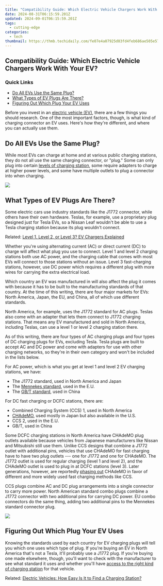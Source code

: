 ```yaml
---
title: "Compatibility Guide: Which Electric Vehicle Chargers Work With Your EV?"
date: 2024-08-31T06:15:59.201Z
updated: 2024-09-01T06:15:59.201Z
tags:
  - cutting-edge
categories:
  - tech
thumbnail: https://thmb.techidaily.com/fe07e4a07925d03fd4feb686ae505e57245e98882a78ba5795218840cbfa3c62.JPG
---
```


## Compatibility Guide: Which Electric Vehicle Chargers Work With Your EV?

### Quick Links

* [Do All EVs Use the Same Plug?](https://hardware-updates.techidaily.com/pioneering-insights-on-computing-hardware-from-toms-experts/)
* [What Types of EV Plugs Are There?](https://android-location-track.techidaily.com/how-to-track-samsung-galaxy-m14-4g-location-by-number-drfone-by-drfone-virtual-android/)
* [Figuring Out Which Plug Your EV Uses](https://extra-information.techidaily.com/harnessing-digital-power-for-maximum-outreach/)

 Before you invest in an [electric vehicle (EV)](https://instagram-video-recordings.techidaily.com/new-2024-approved-heres-what-you-dont-know-about-instagram-story-viewer2/), there are a few things you should research. One of the most important factors, though, is what kind of charging connector an EV uses. Here's how they're different, and where you can actually use them.

##  Do All EVs Use the Same Plug?

 While most EVs can charge at home and at various public charging stations, they do not all use the same charging connector, or "plug." Some can only plug into certain [levels of charging station](https://visual-screen-recording.techidaily.com/unveiling-wintv-magic-compre-written-guide-to-capturing-live-on-windows-pc-for-2024/), some require adapters to charge at higher power levels, and some have multiple outlets to plug a connector into when charging.

<!-- affiliate ads begin -->
<a href="https://secure.2checkout.com/order/checkout.php?PRODS=4729320&QTY=1&AFFILIATE=108875&CART=1"><img src="https://secure.avangate.com/images/merchant/f7f07e7dab09533bc71247a5b29a7373/products/2_iDeviceMessageBox.png" border="0"></a>
<!-- affiliate ads end -->
##  What Types of EV Plugs Are There?

 Some electric cars use industry standards like the J1772 connector, while others have their own hardware. Teslas, for example, use a proprietary plug designed just for Tesla EVs, so a Nissan Leaf wouldn't be able to use a Tesla charging station because its plug wouldn't connect.

Related: [Level 1, Level 2, or Level 3? EV Chargers Explained](https://visual-screen-recording.techidaily.com/unveiling-wintv-magic-compre-written-guide-to-capturing-live-on-windows-pc-for-2024/) 

 Whether you're using alternating current (AC) or direct current (DC) to charge will affect what plug you use to connect. Level 1 and level 2 charging stations both use AC power, and the charging cable that comes with most EVs will connect to those stations without an issue. Level 3 fast-charging stations, however, use DC power which requires a different plug with more wires for carrying the extra electrical load.

 Which country an EV was manufactured in will also affect the plug it comes with because it has to be built to the manufacturing standards of that country. At the time of this writing, there are four major markets for EVs: North America, Japan, the EU, and China, all of which use different standards.

 North America, for example, uses the J1772 standard for AC plugs. Teslas also come with an adapter that lets them connect to J1772 charging stations. That means any EV manufactured and sold in North America, including Teslas, can use a level 1 or level 2 charging station there.

 As of this writing, there are four types of AC charging plugs and four types of DC charging plugs for EVs, excluding Tesla. Tesla plugs are built to accept AC and DC power and come with adapters for use with other charging networks, so they're in their own category and won't be included in the lists below.

 For AC power, which is what you get at level 1 and level 2 EV charging stations, we have:

* The J1772 standard, used in North America and Japan
* The [Mennekes standard](https://www.mennekes.co.uk/company/about-us/mennekes-automotive/), used in the E.U.
* The [GB/T standard](https://www.ag-elec.com/what-is-a-gbt-charger.html), used in China

 For DC fast charging or DCFC stations, there are:

* Combined Charging System (CCS) 1, used in North America
* [CHAdeMO](https://www.chademo.com/), used mostly in Japan but also available in the U.S.
* CCS 2, used in the E.U.
* GB/T, used in China

 Some DCFC charging stations in North America have CHAdeMO plug outlets available because vehicles from Japanese manufacturers like Nissan and Mitsubishi still use them. Unlike CCS designs that combine a J1772 outlet with additional pins, vehicles that use CHAdeMO for fast charging have to have two plug outlets --- one for J1772 and one for CHAdeMO. The J1772 outlet is used for regular charging (level 1 and level 2), and the CHAdeMO outlet is used to plug in at DCFC stations (level 3). Later generations, however, are reportedly [phasing out](https://insideevs.com/news/522882/electrify-america-ends-chademo-installations/) CHAdeMO in favor of different and more widely used fast charging methods like CCS.

 CCS plugs combine AC and DC plug arrangements into a single connector to carry more power. North American standard combo plugs combine a J1772 connector with two additional pins for carrying DC power. EU combo connectors do the same thing, adding two additional pins to the Mennekes standard connector plug.

<!-- affiliate ads begin -->
<a href="https://secure.2checkout.com/order/checkout.php?PRODS=4620778&QTY=1&AFFILIATE=108875&CART=1"><img src="https://secure.avangate.com/images/merchant/07dd4d5a72f5740ef0f035f201951476/728__90banner.jpg" border="0"></a>
<!-- affiliate ads end -->
##  Figuring Out Which Plug Your EV Uses

 Knowing the standards used by each country for EV charging plugs will tell you which one uses which type of plug. If you're buying an EV in North America that's not a Tesla, it'll probably use a J1772 plug. If you're buying one made elsewhere, though, you'll want to check with the manufacturer to see what standard it uses and whether you'll have [access to the right kind of charging station](https://techidaily.com/how-to-transfer-whatsapp-from-apple-iphone-13-to-other-iphone-15-pro-max-devices-drfone-by-drfone-transfer-whatsapp-from-ios-transfer-whatsapp-from-ios/) for that vehicle.

Related: [Electric Vehicles: How Easy Is It to Find a Charging Station?](https://techidaily.com/how-to-transfer-whatsapp-from-apple-iphone-13-to-other-iphone-15-pro-max-devices-drfone-by-drfone-transfer-whatsapp-from-ios-transfer-whatsapp-from-ios/)

<ins class="adsbygoogle"
     style="display:block"
     data-ad-format="autorelaxed"
     data-ad-client="ca-pub-7571918770474297"
     data-ad-slot="1223367746"></ins>



<ins class="adsbygoogle"
     style="display:block"
     data-ad-client="ca-pub-7571918770474297"
     data-ad-slot="8358498916"
     data-ad-format="auto"
     data-full-width-responsive="true"></ins>


